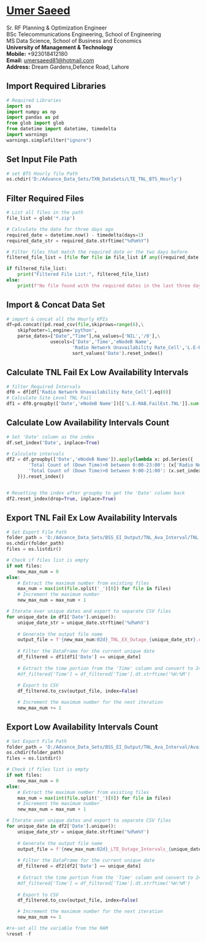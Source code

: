 #  [Umer Saeed](https://www.linkedin.com/in/engumersaeed/)
Sr. RF Planning & Optimization Engineer<br>
BSc Telecommunications Engineering, School of Engineering<br>
MS Data Science, School of Business and Economics<br>
**University of Management & Technology**<br>
**Mobile:**     +923018412180<br>
**Email:**  umersaeed81@hotmail.com<br>
**Address:** Dream Gardens,Defence Road, Lahore<br>

## Import Required Libraries


```python
# Required Libraries
import os
import numpy as np
import pandas as pd
from glob import glob
from datetime import datetime, timedelta
import warnings
warnings.simplefilter("ignore")
```

## Set Input File Path


```python
# set BTS Hourly file Path
os.chdir('D:/Advance_Data_Sets/TXN_DataSets/LTE_TNL_BTS_Hourly')
```

## Filter Required Files


```python
# List all files in the path
file_list = glob('*.zip')

# Calculate the date for three days ago
required_date = datetime.now() - timedelta(days=1)
required_date_str = required_date.strftime("%d%m%Y")

# Filter files that match the required date or the two days before
filtered_file_list = [file for file in file_list if any((required_date + timedelta(days=i)).strftime("%d%m%Y") in file for i in range(1))]

if filtered_file_list:
    print("Filtered File List:", filtered_file_list)
else:
    print(f"No file found with the required dates in the last three days.")
```

## Import & Concat Data Set


```python
# import & concat all the Hourly KPIs
df=pd.concat((pd.read_csv(file,skiprows=range(6),\
    skipfooter=1,engine='python',
    parse_dates=["Date","Time"],na_values=['NIL','/0'],\
                usecols=['Date','Time','eNodeB Name',
                        'Radio Network Unavailability Rate_Cell','L.E-RAB.FailEst.TNL']) for file in filtered_file_list)).\
                        sort_values('Date').reset_index()
```

## Calculate TNL Fail Ex Low Availability Intervals


```python
# filter Required Intervals
df0 = df[df['Radio Network Unavailability Rate_Cell'].eq(0)]
# Calculate Site Level TNL Fail
df1 = df0.groupby(['Date','eNodeB Name'])[['L.E-RAB.FailEst.TNL']].sum().reset_index()
```

## Calculate Low Availability Intervals Count


```python
# Set 'Date' column as the index
df.set_index('Date', inplace=True)

# Calculate intervals
df2 = df.groupby(['Date','eNodeB Name']).apply(lambda x: pd.Series({
        'Total Count of (Down Time)>0 between 0:00-23:00': (x['Radio Network Unavailability Rate_Cell'].gt(0)).sum(),
        'Total Count of (Down Time)>0 between 9:00-21:00': (x.set_index("Time").between_time('9:00', '21:00')['Radio Network Unavailability Rate_Cell'].gt(0)).sum()
    })).reset_index()


# Resetting the index after groupby to get the 'Date' column back
df2.reset_index(drop=True, inplace=True)
```

## Export TNL Fail Ex Low Availability Intervals


```python
# Set Export File Path
folder_path = 'D:/Advance_Data_Sets/BSS_EI_Output/TNL_Ava_Interval/TNL'
os.chdir(folder_path)
files = os.listdir()

# Check if files list is empty
if not files:
    new_max_num = 0
else:
    # Extract the maximum number from existing files
    max_num = max(int(file.split('_')[0]) for file in files)
    # Increment the maximum number
    new_max_num = max_num + 1

# Iterate over unique dates and export to separate CSV files
for unique_date in df1['Date'].unique():
    unique_date_str = unique_date.strftime('%d%m%Y')
    
    # Generate the output file name
    output_file = f'{new_max_num:02d}_TNL_EX_Outage_{unique_date_str}.csv'
    
    # Filter the DataFrame for the current unique date
    df_filtered = df1[df1['Date'] == unique_date]
    
    # Extract the time portion from the 'Time' column and convert to 24-hour format
    #df_filtered['Time'] = df_filtered['Time'].dt.strftime('%H:%M')
    
    # Export to CSV
    df_filtered.to_csv(output_file, index=False)

    # Increment the maximum number for the next iteration
    new_max_num += 1
```

## Export Low Availability Intervals Count


```python
# Set Export File Path
folder_path = 'D:/Advance_Data_Sets/BSS_EI_Output/TNL_Ava_Interval/Availability'
os.chdir(folder_path)
files = os.listdir()

# Check if files list is empty
if not files:
    new_max_num = 0
else:
    # Extract the maximum number from existing files
    max_num = max(int(file.split('_')[0]) for file in files)
    # Increment the maximum number
    new_max_num = max_num + 1

# Iterate over unique dates and export to separate CSV files
for unique_date in df2['Date'].unique():
    unique_date_str = unique_date.strftime('%d%m%Y')
    
    # Generate the output file name
    output_file = f'{new_max_num:02d}_LTE_Outage_Intervals_{unique_date_str}.csv'
    
    # Filter the DataFrame for the current unique date
    df_filtered = df2[df2['Date'] == unique_date]
    
    # Extract the time portion from the 'Time' column and convert to 24-hour format
    #df_filtered['Time'] = df_filtered['Time'].dt.strftime('%H:%M')
    
    # Export to CSV
    df_filtered.to_csv(output_file, index=False)

    # Increment the maximum number for the next iteration
    new_max_num += 1
```


```python
#re-set all the variable from the RAM
%reset -f
```
